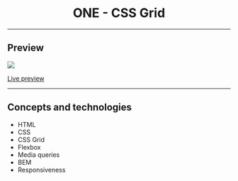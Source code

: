 <h1 align="center">ONE - CSS Grid</h1>
<hr>
<h2>Preview</h2>
<a align="center"><img src="https://user-images.githubusercontent.com/106234166/198899986-4738c5b9-7380-4233-a5fe-26332486b289.png"></a>
<p><a href="https://one-05-css-grid-mgastonportillo.vercel.app/">Live preview</a></p>
<hr>
<h2>Concepts and technologies</h2>
<ul>
<li>HTML</li>
<li>CSS</li>
<li>CSS Grid</li>
<li>Flexbox</li>
<li>Media queries</li>
<li>BEM</li>
<li>Responsiveness</li>
</ul>
